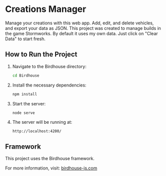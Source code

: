 # Creations Manager

Manage your creations with this web app. Add, edit, and delete vehicles, and export your data as JSON. This project was created to manage builds in the game Stormworks. By default it uses my own data. Just click on "Clear Data" to start fresh.

## How to Run the Project

1. Navigate to the Birdhouse directory:
    ```sh
    cd Birdhouse
    ```

2. Install the necessary dependencies:
    ```sh
    npm install
    ```

3. Start the server:
    ```sh
    node serve
    ```

4. The server will be running at:
    ```
    http://localhost:4200/
    ```

## Framework

This project uses the Birdhouse framework.

For more information, visit: [birdhouse-js.com](https://birdhouse-js.com/)